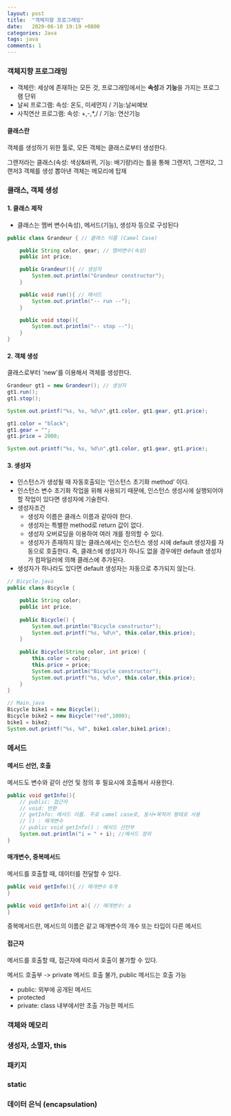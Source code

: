 ```yaml
---
layout: post
title:  "객체지향 프로그래밍"
date:   2020-06-10 19:19 +0800
categories: Java
tags: java
comments: 1
---
```


### 객체지향 프로그래밍

- 객체란: 세상에 존재하는 모든 것, 프로그래밍에서는 **속성**과 **기능**을 가지는 프로그램 단위
- 날씨 프로그램: 속성: 온도, 미세먼지 / 기능:날씨예보
- 사칙연산 프로그램: 속성: +,-,*,/ / 기능: 연산기능

#### 클래스란
객체를 생성하기 위한 툴로, 모든 객체는 클래스로부터 생성한다.

그랜저라는 클래스(속성: 색상&바퀴, 기능: 배기량)라는 틀을 통해
그랜저1, 그랜저2, 그랜저3 객체를 생성
뽑아낸 객체는 메모리에 탑재

### 클래스, 객체 생성

#### 1. 클래스 제작

- 클래스는 멤버 변수(속성), 메서드(기능), 생성자 등으로 구성된다

```java
public class Grandeur { // 클래스 이름 (Camel Case)

    public String color, gear; // 멤버변수(속성)
    public int price;

    public Grandeur(){ // 생성자
        System.out.println("Grandeur constructor");
    }

    public void run(){ // 매서드
        System.out.println("-- run --");
    }

    public void stop(){
        System.out.println("-- stop --");
    }
}
```

#### 2. 객체 생성

클래스로부터 'new'를 이용해서 객체를 생성한다.

```java
Grandeur gt1 = new Grandeur(); // 생성자 
gt1.run();
gt1.stop();

System.out.printf("%s, %s, %d\n",gt1.color, gt1.gear, gt1.price);

gt1.color = "black";
gt1.gear = "";
gt1.price = 2000;

System.out.printf("%s, %s, %d\n",gt1.color, gt1.gear, gt1.price);
```

#### 3. 생성자

- 인스턴스가 생성될 때 자동호출되는 ‘인스턴스 초기화 method’ 이다.
- 인스턴스 변수 초기화 작업을 위해 사용되기 때문에, 인스턴스 생성시에 실행되어야할 작업이 있다면 생성자에 기술한다.
- 생성자조건
    - 생성자 이름은 클래스 이름과 같아야 한다.
    - 생성자는 특별한 method로 return 값이 없다.
    - 생성자 오버로딩을 이용하여 여러 개를 정의할 수 있다.
    - 생성자가 존재하지 않는 클래스에서는 인스턴스 생성 시에 default 생성자를 자동으로 호출한다. 즉, 클래스에 생성자가 하나도 없을 경우에만 default 생성자가 컴파일러에 의해 클래스에 추가된다.
- 생성자가 하나라도 있다면 default 생성자는 자동으로 추가되지 않는다.

```java
// Bicycle.java
public class Bicycle {

	public String color;
	public int price;
	
	public Bicycle() {
		System.out.println("Bicycle constructor");
		System.out.printf("%s, %d\n", this.color,this.price);
	}
	
	public Bicycle(String color, int price) {
		this.color = color;
		this.price = price;
		System.out.println("Bicycle constructor");
		System.out.printf("%s, %d\n", this.color,this.price);
	}
}
```

```java
// Main.java
Bicycle bike1 = new Bicycle();
Bicycle bike2 = new Bicycle("red",1000);
bike1 = bike2;
System.out.printf("%s, %d", bike1.color,bike1.price);
```

### 메서드

#### 메서드 선언, 호출
메서드도 변수와 같이 선언 및 정의 후 필요시에 호출해서 사용한다.

```java
public void getInfo(){
    // public: 접근자
    // void: 반환
    // getInfo: 메서드 이름. 주로 camel case로, 동사+목적어 형태로 사용
    // () : 매개변수
    // public void getInfo() : 메서드 선언부
    System.out.println("i = " + i); //메서드 정의
}
```

#### 매개변수, 중복메서드
메서드를 호출할 때, 데이터를 전달할 수 있다.

```java
public void getInfo(){ // 매개변수 0개
}

public void getInfo(int a){ // 매개변수: a
}
```
중복메서드란, 메서드의 이름은 같고 매개변수의 개수 또는 타입이 다른 메서드

#### 접근자
메서드를 호출할 때, 접근자에 따라서 호출이 불가할 수 있다.

메서드 호출부 -> private 메서드 호출 불가, public 메서드는 호출 가능

- public: 외부에 공개된 메서드
- protected
- private: class 내부에서만 초출 가능한 메서드


### 객체와 메모리

### 생성자, 소멸자, this

### 패키지

### static

### 데이터 은닉 (encapsulation)